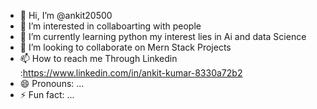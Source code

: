 - 👋 Hi, I’m @ankit20500
- 👀 I’m interested in collaboarting with people 
- 🌱 I’m currently learning python my interest lies in Ai and data Science
- 💞️ I’m looking to collaborate on Mern Stack Projects
- 📫 How to reach me Through Linkedin :https://www.linkedin.com/in/ankit-kumar-8330a72b2
- 😄 Pronouns: ...
- ⚡ Fun fact: ...

<!---
ankit20500/ankit20500 is a ✨ special ✨ repository because its `README.md` (this file) appears on your GitHub profile.
You can click the Preview link to take a look at your changes.
--->
